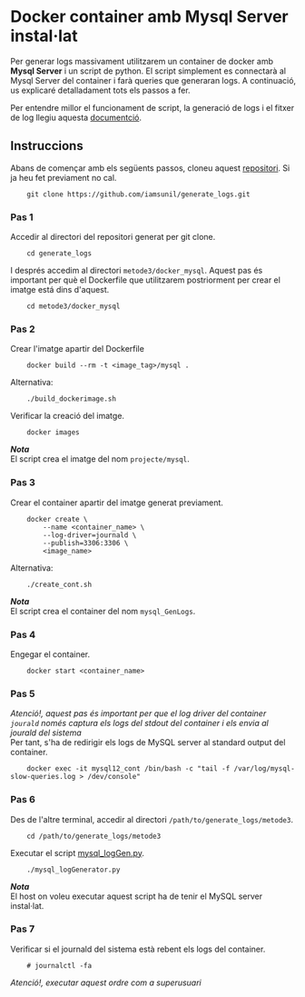 # Docker container amb Mysql Server instal·lat  
Per generar logs massivament utilitzarem un container de docker amb **Mysql Server** i un script de python. El script simplement es connectarà al Mysql Server del container i farà queries que generaran logs. A continuació, us explicaré detalladament tots els passos a fer.  

Per entendre millor el funcionament de script, la generació de logs i el fitxer de log llegiu aquesta [documentció](docker_mysql/README.md).  

## Instruccions 
Abans de començar amb els següents passos, cloneu aquest [repositori](https://github.com/iamsunil/generate_logs.git). Si ja heu fet previament no cal.  
    
		git clone https://github.com/iamsunil/generate_logs.git  

### Pas 1  
Accedir al directori del repositori generat per git clone.  
  
		cd generate_logs  
I després accedim al directori `metode3/docker_mysql`. Aquest pas és important per què el Dockerfile que utilitzarem postriorment per crear el imatge está dins d'aquest.  

		cd metode3/docker_mysql  

### Pas 2  
Crear l'imatge apartir del Dockerfile 

		docker build --rm -t <image_tag>/mysql .
		
Alternativa: 
	
		./build_dockerimage.sh  
		
Verificar la creació del imatge.  

		docker images  
***Nota***  
El script crea el imatge del nom `projecte/mysql`.  
 
### Pas 3  
Crear el container apartir del imatge generat previament.  

		docker create \
			--name <container_name> \
			--log-driver=journald \
			--publish=3306:3306 \
			<image_name>   
Alternativa:  

		./create_cont.sh

***Nota***  
El script crea el container del nom `mysql_GenLogs`.

### Pas 4  
Engegar el container.
		
		docker start <container_name>

### Pas 5  
*Atenció!, aquest pas és important per que el log driver del container `jourald` només captura els logs del stdout del container i els envia al jourald del sistema*  
Per tant, s'ha de redirigir els logs de MySQL server al standard output del container.   

		docker exec -it mysql12_cont /bin/bash -c "tail -f /var/log/mysql-slow-queries.log > /dev/console"  

### Pas 6  
Des de l'altre terminal, accedir al directori `/path/to/generate_logs/metode3`.  

		cd /path/to/generate_logs/metode3  
		
Executar el script [mysql_logGen.py](https://github.com/iamsunil/generate_logs/blob/master/metode3/mysql_logGenerator.py).  

		./mysql_logGenerator.py   

***Nota***  
	El host on voleu executar aquest script ha de tenir el MySQL server instal·lat. 
### Pas 7  
Verificar si el journald del sistema està rebent els logs del container.  

		# journalctl -fa  
		
*Atenció!, executar aquest ordre com a superusuari*

 
